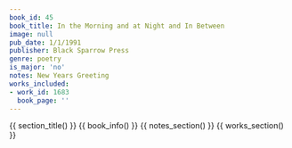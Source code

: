 ```yaml
---
book_id: 45
book_title: In the Morning and at Night and In Between
image: null
pub_date: 1/1/1991
publisher: Black Sparrow Press
genre: poetry
is_major: 'no'
notes: New Years Greeting
works_included:
- work_id: 1683
  book_page: ''
---
```


{{ section_title() }}
{{ book_info() }}
{{ notes_section() }}
{{ works_section() }}

